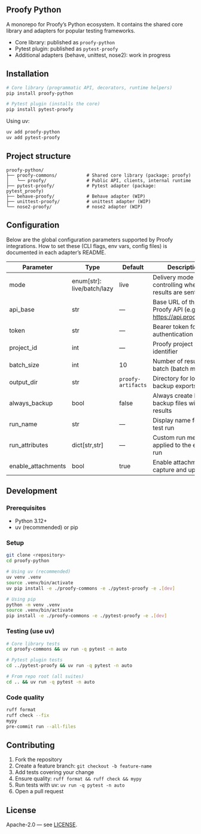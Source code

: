 ## Proofy Python

A monorepo for Proofy’s Python ecosystem. It contains the shared core library and adapters for popular testing frameworks.

- Core library: published as `proofy-python`
- Pytest plugin: published as `pytest-proofy`
- Additional adapters (behave, unittest, nose2): work in progress

## Installation

```bash
# Core library (programmatic API, decorators, runtime helpers)
pip install proofy-python

# Pytest plugin (installs the core)
pip install pytest-proofy
```

Using uv:

```bash
uv add proofy-python
uv add pytest-proofy
```

## Project structure

```text
proofy-python/
├── proofy-commons/           # Shared core library (package: proofy)
│   └── proofy/               # Public API, clients, internal runtime
├── pytest-proofy/            # Pytest adapter (package: pytest_proofy)
├── behave-proofy/            # Behave adapter (WIP)
├── unittest-proofy/          # unittest adapter (WIP)
└── nose2-proofy/             # nose2 adapter (WIP)
```

## Configuration

Below are the global configuration parameters supported by Proofy integrations. How to set these (CLI flags, env vars, config files) is documented in each adapter’s README.

| Parameter          | Type                       | Default            | Description                                               |
| ------------------ | -------------------------- | ------------------ | --------------------------------------------------------- |
| mode               | enum[str]: live/batch/lazy | live               | Delivery mode controlling when results are sent           |
| api_base           | str                        | —                  | Base URL of the Proofy API (e.g., https://api.proofy.dev) |
| token              | str                        | —                  | Bearer token for API authentication                       |
| project_id         | int                        | —                  | Proofy project identifier                                 |
| batch_size         | int                        | 10                 | Number of results per batch (batch mode)                  |
| output_dir         | str                        | `proofy-artifacts` | Directory for local backup exports                        |
| always_backup      | bool                       | false              | Always create local backup files with results             |
| run_name           | str                        | —                  | Display name for the test run                             |
| run_attributes     | dict[str,str]              | —                  | Custom run metadata applied to the entire run             |
| enable_attachments | bool                       | true               | Enable attachment capture and upload                      |

## Development

### Prerequisites

- Python 3.12+
- uv (recommended) or pip

### Setup

```bash
git clone <repository>
cd proofy-python

# Using uv (recommended)
uv venv .venv
source .venv/bin/activate
uv pip install -e ./proofy-commons -e ./pytest-proofy -e .[dev]

# Using pip
python -m venv .venv
source .venv/bin/activate
pip install -e ./proofy-commons -e ./pytest-proofy -e .[dev]
```

### Testing (use uv)

```bash
# Core library tests
cd proofy-commons && uv run -q pytest -n auto

# Pytest plugin tests
cd ../pytest-proofy && uv run -q pytest -n auto

# From repo root (all suites)
cd .. && uv run -q pytest -n auto
```

### Code quality

```bash
ruff format
ruff check --fix
mypy
pre-commit run --all-files
```

## Contributing

1. Fork the repository
2. Create a feature branch: `git checkout -b feature-name`
3. Add tests covering your change
4. Ensure quality: `ruff format && ruff check && mypy`
5. Run tests with uv: `uv run -q pytest -n auto`
6. Open a pull request

## License

Apache-2.0 — see [LICENSE](LICENSE).
